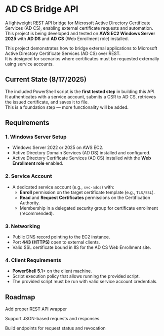 # AD CS Bridge API

A lightweight REST API bridge for Microsoft Active Directory Certificate Services (AD CS), enabling external certificate requests and automation.  
This project is being developed and tested on **AWS EC2 Windows Server 2025** with **AD DS** and **AD CS** (Web Enrollment role) installed.

This project demonstrates how to bridge external applications to Microsoft Active Directory Certificate Services (AD CS) over REST.  
It is designed for scenarios where certificates must be requested externally using service accounts.

## Current State (8/17/2025)

The included PowerShell script is the **first tested step** in building this API.  
It authenticates with a service account, submits a CSR to AD CS, retrieves the issued certificate, and saves it to file.  
This is a foundation step — more functionality will be added.

## Requirements

### 1. Windows Server Setup
- Windows Server 2022 or 2025 on AWS EC2.
- Active Directory Domain Services (AD DS) installed and configured.
- Active Directory Certificate Services (AD CS) installed with the **Web Enrollment role** enabled.

### 2. Service Account
- A dedicated service account (e.g., `svc-adcs`) with:
  - **Enroll** permission on the target certificate template (e.g., `TLS/SSL`).
  - **Read** and **Request Certificates** permissions on the Certification Authority.
  - Membership in a delegated security group for certificate enrollment (recommended).

### 3. Networking
- Public DNS record pointing to the EC2 instance.
- Port **443 (HTTPS)** open to external clients.
- Valid SSL certificate bound in IIS for the AD CS Web Enrollment site.

### 4. Client Requirements
- **PowerShell 5.1+** on the client machine.
- Script execution policy that allows running the provided script.
- The provided script must be run with valid service account credentials.

## Roadmap

Add proper REST API wrapper

Support JSON-based requests and responses

Build endpoints for request status and revocation
